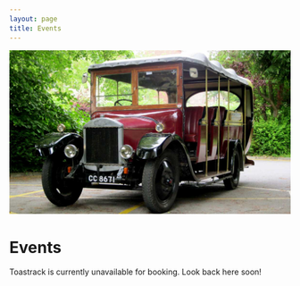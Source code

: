 ```yaml
---
layout: page
title: Events
---
```


![Events Image][events-image]

# Events

Toastrack is currently unavailable for booking. Look back here soon!

[events-image]: /img/page-images/events.jpg
[contact-us]: mailto:manager@toastrackbus.org
[google-form]: book/
